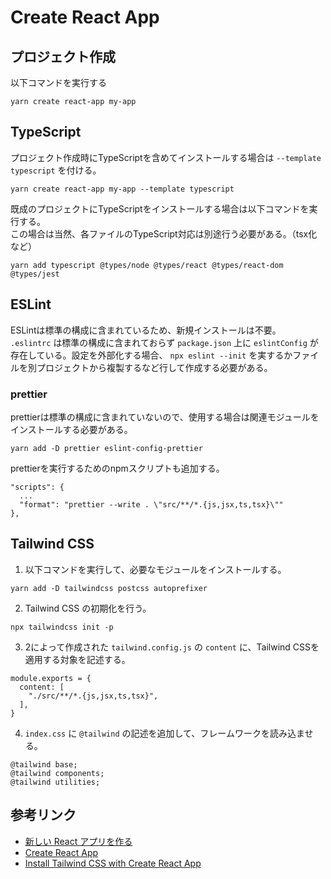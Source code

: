 # Create React App

## プロジェクト作成

以下コマンドを実行する

```
yarn create react-app my-app
```

## TypeScript

プロジェクト作成時にTypeScriptを含めてインストールする場合は `--template typescript` を付ける。

```
yarn create react-app my-app --template typescript
```

既成のプロジェクトにTypeScriptをインストールする場合は以下コマンドを実行する。  
この場合は当然、各ファイルのTypeScript対応は別途行う必要がある。（tsx化など）

```
yarn add typescript @types/node @types/react @types/react-dom @types/jest
```

## ESLint

ESLintは標準の構成に含まれているため、新規インストールは不要。  
`.eslintrc` は標準の構成に含まれておらず `package.json` 上に `eslintConfig` が存在している。設定を外部化する場合、 `npx eslint --init` を実するかファイルを別プロジェクトから複製するなど行して作成する必要がある。

### prettier

prettierは標準の構成に含まれていないので、使用する場合は関連モジュールをインストールする必要がある。

```
yarn add -D prettier eslint-config-prettier
```

prettierを実行するためのnpmスクリプトも追加する。

```
"scripts": {
  ...
  "format": "prettier --write . \"src/**/*.{js,jsx,ts,tsx}\""
},
```

## Tailwind CSS

1. 以下コマンドを実行して、必要なモジュールをインストールする。

```
yarn add -D tailwindcss postcss autoprefixer
```

2. Tailwind CSS の初期化を行う。

```
npx tailwindcss init -p
```

3. 2によって作成された `tailwind.config.js` の `content` に、Tailwind CSSを適用する対象を記述する。

```
module.exports = {
  content: [
    "./src/**/*.{js,jsx,ts,tsx}",
  ],
}
```

4. `index.css` に `@tailwind` の記述を追加して、フレームワークを読み込ませる。

```
@tailwind base;
@tailwind components;
@tailwind utilities;
```

## 参考リンク

- [新しい React アプリを作る](https://ja.reactjs.org/docs/create-a-new-react-app.html)
- [Create React App](https://create-react-app.dev/)
- [Install Tailwind CSS with Create React App](https://tailwindcss.com/docs/guides/create-react-app)